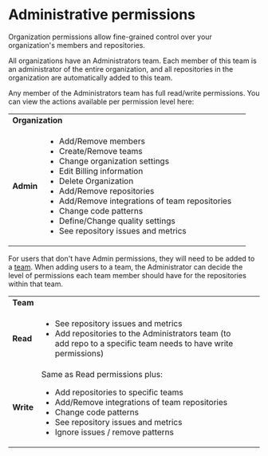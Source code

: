 # Administrative permissions

Organization permissions allow fine-grained control over your organization's members and repositories.

All organizations have an Administrators team. Each member of this team is an administrator of the entire organization, and all repositories in the organization are automatically added to this team.

Any member of the Administrators team has full read/write permissions. You can view the actions available per permission level here:

<table>
<tbody>
<tr>
<td colspan="2"><strong>Organization</strong></td>
<td>&nbsp;</td>
</tr>
<tr>
<td><strong>Admin</strong></td>
<td><ul>
<li>Add/Remove members</li>
<li>Create/Remove teams</li>
<li>Change organization settings</li>
<li>Edit Billing information</li>
<li>Delete Organization</li>
<li>Add/Remove repositories</li>
<li>Add/Remove integrations of team repositories</li>
<li>Change code patterns</li>
<li>Define/Change quality settings</li>
<li>See repository issues and metrics</li>
</ul></td>
</tr>
</tbody>
</table>

For users that don't have Admin permissions, they will need to be added to a [team](/hc/en-us/articles/360009340553). When adding users to a team, the Administrator can decide the level of permissions each team member should have for the repositories within that team.

<table>
<tbody>
<tr>
<td colspan="2"><strong>Team</strong></td>
<td>&nbsp;</td>
</tr>
<tr>
<td><strong>Read</strong></td>
<td><ul>
<li>See repository issues and metrics</li>
<li>Add repositories to the Administrators team (to add repo to a specific team needs to have write permissions)</li>
</ul></td>
</tr>
<tr>
<td><strong>Write</strong></td>
<td> Same as Read permissions plus:
<ul>
<li>Add repositories to specific teams</li>
<li>Add/Remove integrations of team repositories</li>
<li>Change code patterns</li>
<li>See repository issues and metrics</li>
<li>Ignore issues / remove patterns</li>
</ul></td>
</tr>
</tbody>
</table>
